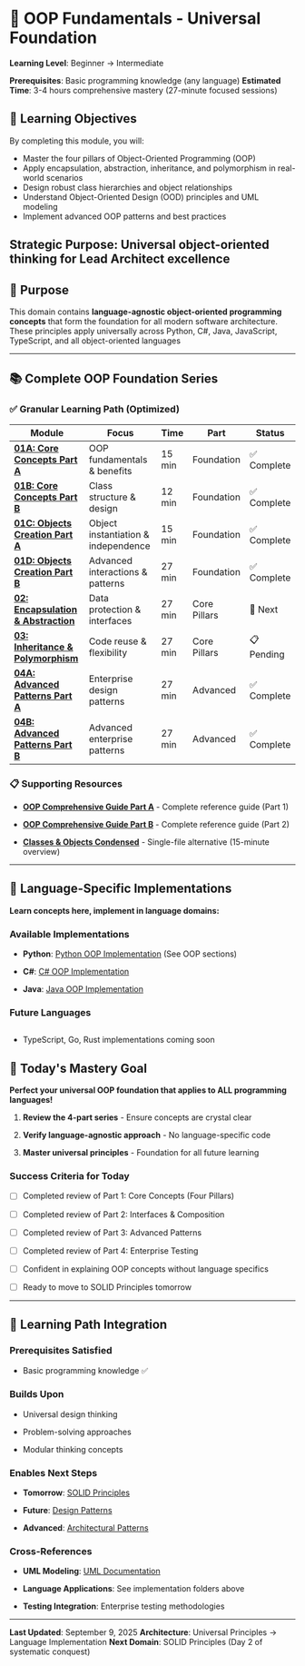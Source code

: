 # 🎯 OOP Fundamentals - Universal Foundation

**Learning Level**: Beginner → Intermediate

**Prerequisites**: Basic programming knowledge (any language)
**Estimated Time**: 3-4 hours comprehensive mastery (27-minute focused sessions)

## 🎯 Learning Objectives

By completing this module, you will:

- Master the four pillars of Object-Oriented Programming (OOP)
- Apply encapsulation, abstraction, inheritance, and polymorphism in real-world scenarios
- Design robust class hierarchies and object relationships
- Understand Object-Oriented Design (OOD) principles and UML modeling
- Implement advanced OOP patterns and best practices

## **Strategic Purpose**: Universal object-oriented thinking for Lead Architect excellence

## 🎯 Purpose

This domain contains **language-agnostic object-oriented programming concepts** that form the foundation for all modern software architecture. These principles apply universally across Python, C#, Java, JavaScript, TypeScript, and all object-oriented languages

---

## 📚 Complete OOP Foundation Series

### **✅ Granular Learning Path (Optimized)**

| Module | Focus | Time | Part | Status |
|--------|-------|------|------|--------|
| **[01A: Core Concepts Part A](01_OOP-Core-Concepts-PartA.md)** | OOP fundamentals & benefits | 15 min | Foundation | ✅ Complete |
| **[01B: Core Concepts Part B](01_OOP-Core-Concepts-PartB.md)** | Class structure & design | 12 min | Foundation | ✅ Complete |
| **[01C: Objects Creation Part A](01_OOP-Objects-Creation-PartA.md)** | Object instantiation & independence | 15 min | Foundation | ✅ Complete |
| **[01D: Objects Creation Part B](01_OOP-Objects-Creation-PartB.md)** | Advanced interactions & patterns | 27 min | Foundation | ✅ Complete |
| **[02: Encapsulation & Abstraction](02_OOP-Encapsulation-Abstraction.md)** | Data protection & interfaces | 27 min | Core Pillars | 🔄 Next |
| **[03: Inheritance & Polymorphism](03_OOP-Inheritance-Polymorphism.md)** | Code reuse & flexibility | 27 min | Core Pillars | 📋 Pending |
| **[04A: Advanced Patterns Part A](04_OOP-Advanced-Patterns-PartA.md)** | Enterprise design patterns | 27 min | Advanced | ✅ Complete |
| **[04B: Advanced Patterns Part B](04_OOP-Advanced-Patterns-PartB.md)** | Advanced enterprise patterns | 27 min | Advanced | ✅ Complete |

### **📋 Supporting Resources**

- **[OOP Comprehensive Guide Part A](05_OOP-Fundamentals-Comprehensive-Guide-PartA.md)** - Complete reference guide (Part 1)

- **[OOP Comprehensive Guide Part B](05_OOP-Fundamentals-Comprehensive-Guide-PartB.md)** - Complete reference guide (Part 2)
- **[Classes & Objects Condensed](01_OOP-Classes-and-Objects-CONDENSED.md)** - Single-file alternative (15-minute overview)

---

## 🔗 Language-Specific Implementations

**Learn concepts here, implement in language domains:**

### **Available Implementations**

- **Python**: [Python OOP Implementation](../../02_Python/) (See OOP sections)

- **C#**: [C# OOP Implementation](../../03_CSharp/02_Object-Oriented-Mastery/)
- **Java**: [Java OOP Implementation](../../04_Java/02_OOP-Implementation/)

### **Future Languages**

##

- TypeScript, Go, Rust implementations coming soon

## 🎯 Today's Mastery Goal

**Perfect your universal OOP foundation that applies to ALL programming languages!**

1. **Review the 4-part series** - Ensure concepts are crystal clear

1. **Verify language-agnostic approach** - No language-specific code
1. **Master universal principles** - Foundation for all future learning

### **Success Criteria for Today**

- [ ] Completed review of Part 1: Core Concepts (Four Pillars)

- [ ] Completed review of Part 2: Interfaces & Composition
- [ ] Completed review of Part 3: Advanced Patterns
- [ ] Completed review of Part 4: Enterprise Testing
- [ ] Confident in explaining OOP concepts without language specifics
- [ ] Ready to move to SOLID Principles tomorrow

---

## 🚀 Learning Path Integration

### **Prerequisites Satisfied**

- Basic programming knowledge ✅

### **Builds Upon**

- Universal design thinking

- Problem-solving approaches
- Modular thinking concepts

### **Enables Next Steps**

- **Tomorrow**: [SOLID Principles](../02_SOLID-Principles/)

- **Future**: [Design Patterns](../03_Design-Patterns/)
- **Advanced**: [Architectural Patterns](../04_Architectural-Patterns/)

### **Cross-References**

- **UML Modeling**: [UML Documentation](../23_UML/)

- **Language Applications**: See implementation folders above
- **Testing Integration**: Enterprise testing methodologies

---
**Last Updated**: September 9, 2025
**Architecture**: Universal Principles → Language Implementation
**Next Domain**: SOLID Principles (Day 2 of systematic conquest)
